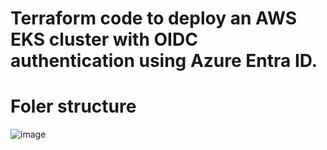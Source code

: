 # Terraform code to deploy an AWS EKS cluster with OIDC authentication using Azure Entra ID.
# Foler structure
![image](https://github.com/user-attachments/assets/ee4c5898-1280-45ed-beef-65e57ea963e4)

